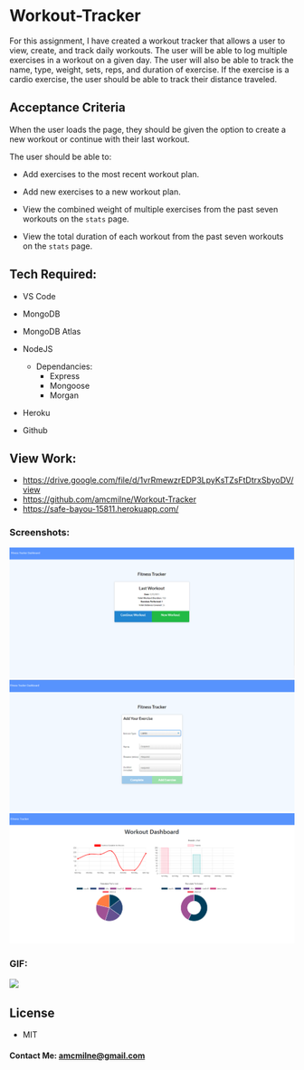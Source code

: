  # Workout-Tracker
For this assignment,  I have created a workout tracker that allows a user to view, create, and track daily workouts.   The user will be able to log multiple exercises in a workout on a given day.   The user will also be able to track the name, type, weight, sets, reps, and duration of exercise.   If the exercise is a cardio exercise, the user should be able to track their distance traveled.

## Acceptance Criteria

When the user loads the page, they should be given the option to create a new workout or continue with their last workout.

The user should be able to:

  * Add exercises to the most recent workout plan.

  * Add new exercises to a new workout plan.

  * View the combined weight of multiple exercises from the past seven workouts on the `stats` page.

  * View the total duration of each workout from the past seven workouts on the `stats` page.

## Tech Required: 
* VS Code
* MongoDB
* MongoDB Atlas
* NodeJS
  * Dependancies: 
    * Express
    * Mongoose
    * Morgan

* Heroku
* Github

## View Work: 
* https://drive.google.com/file/d/1vrRmewzrEDP3LpyKsTZsFtDtrxSbyoDV/view
* https://github.com/amcmilne/Workout-Tracker
* https://safe-bayou-15811.herokuapp.com/
  
### Screenshots: 
<img src= "public/img/homepage.png">
<img src= "public/img/addworkout.png">
<img src= "public/img/dashboard.png">

### GIF: 
<img src= "public/img/app.gif">
 
 ## License
 * MIT



#### Contact Me: amcmilne@gmail.com
